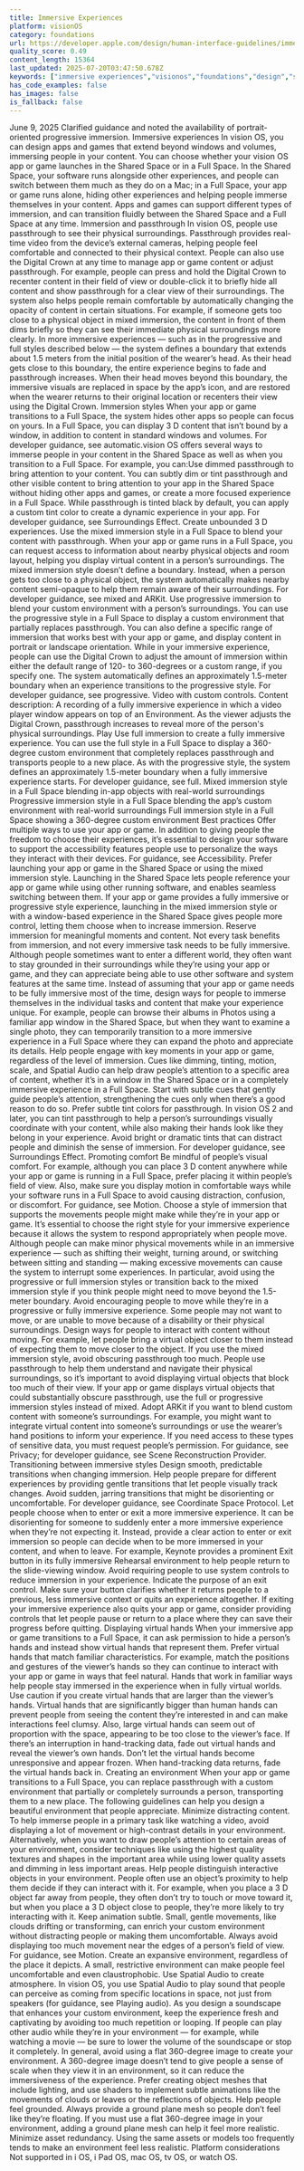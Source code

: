 ```yaml
---
title: Immersive Experiences
platform: visionOS
category: foundations
url: https://developer.apple.com/design/human-interface-guidelines/immersive-experiences
quality_score: 0.49
content_length: 15364
last_updated: 2025-07-20T03:47:50.678Z
keywords: ["immersive experiences","visionos","foundations","design","system","color","layout","controls","accessibility","motion","visual","gestures","animation"]
has_code_examples: false
has_images: false
is_fallback: false
---
```


June 9, 2025 Clarified guidance and noted the availability of portrait-oriented progressive immersion. Immersive experiences In vision OS, you can design apps and games that extend beyond windows and volumes, immersing people in your content. You can choose whether your vision OS app or game launches in the Shared Space or in a Full Space. In the Shared Space, your software runs alongside other experiences, and people can switch between them much as they do on a Mac; in a Full Space, your app or game runs alone, hiding other experiences and helping people immerse themselves in your content. Apps and games can support different types of immersion, and can transition fluidly between the Shared Space and a Full Space at any time. Immersion and passthrough In vision OS, people use passthrough to see their physical surroundings. Passthrough provides real-time video from the device’s external cameras, helping people feel comfortable and connected to their physical context. People can also use the Digital Crown at any time to manage app or game content or adjust passthrough. For example, people can press and hold the Digital Crown to recenter content in their field of view or double-click it to briefly hide all content and show passthrough for a clear view of their surroundings. The system also helps people remain comfortable by automatically changing the opacity of content in certain situations. For example, if someone gets too close to a physical object in mixed immersion, the content in front of them dims briefly so they can see their immediate physical surroundings more clearly. In more immersive experiences — such as in the progressive and full styles described below — the system defines a boundary that extends about 1.5 meters from the initial position of the wearer’s head. As their head gets close to this boundary, the entire experience begins to fade and passthrough increases. When their head moves beyond this boundary, the immersive visuals are replaced in space by the app’s icon, and are restored when the wearer returns to their original location or recenters their view using the Digital Crown. Immersion styles When your app or game transitions to a Full Space, the system hides other apps so people can focus on yours. In a Full Space, you can display 3 D content that isn’t bound by a window, in addition to content in standard windows and volumes. For developer guidance, see automatic.vision OS offers several ways to immerse people in your content in the Shared Space as well as when you transition to a Full Space. For example, you can:Use dimmed passthrough to bring attention to your content. You can subtly dim or tint passthrough and other visible content to bring attention to your app in the Shared Space without hiding other apps and games, or create a more focused experience in a Full Space. While passthrough is tinted black by default, you can apply a custom tint color to create a dynamic experience in your app. For developer guidance, see Surroundings Effect. Create unbounded 3 D experiences. Use the mixed immersion style in a Full Space to blend your content with passthrough. When your app or game runs in a Full Space, you can request access to information about nearby physical objects and room layout, helping you display virtual content in a person’s surroundings. The mixed immersion style doesn’t define a boundary. Instead, when a person gets too close to a physical object, the system automatically makes nearby content semi-opaque to help them remain aware of their surroundings. For developer guidance, see mixed and ARKit. Use progressive immersion to blend your custom environment with a person’s surroundings. You can use the progressive style in a Full Space to display a custom environment that partially replaces passthrough. You can also define a specific range of immersion that works best with your app or game, and display content in portrait or landscape orientation. While in your immersive experience, people can use the Digital Crown to adjust the amount of immersion within either the default range of 120- to 360-degrees or a custom range, if you specify one. The system automatically defines an approximately 1.5-meter boundary when an experience transitions to the progressive style. For developer guidance, see progressive. Video with custom controls. Content description: A recording of a fully immersive experience in which a video player window appears on top of an Environment. As the viewer adjusts the Digital Crown, passthrough increases to reveal more of the person's physical surroundings. Play Use full immersion to create a fully immersive experience. You can use the full style in a Full Space to display a 360-degree custom environment that completely replaces passthrough and transports people to a new place. As with the progressive style, the system defines an approximately 1.5-meter boundary when a fully immersive experience starts. For developer guidance, see full. Mixed immersion style in a Full Space blending in-app objects with real-world surroundings Progressive immersion style in a Full Space blending the app’s custom environment with real-world surroundings Full immersion style in a Full Space showing a 360-degree custom environment Best practices Offer multiple ways to use your app or game. In addition to giving people the freedom to choose their experiences, it’s essential to design your software to support the accessibility features people use to personalize the ways they interact with their devices. For guidance, see Accessibility. Prefer launching your app or game in the Shared Space or using the mixed immersion style. Launching in the Shared Space lets people reference your app or game while using other running software, and enables seamless switching between them. If your app or game provides a fully immersive or progressive style experience, launching in the mixed immersion style or with a window-based experience in the Shared Space gives people more control, letting them choose when to increase immersion. Reserve immersion for meaningful moments and content. Not every task benefits from immersion, and not every immersive task needs to be fully immersive. Although people sometimes want to enter a different world, they often want to stay grounded in their surroundings while they’re using your app or game, and they can appreciate being able to use other software and system features at the same time. Instead of assuming that your app or game needs to be fully immersive most of the time, design ways for people to immerse themselves in the individual tasks and content that make your experience unique. For example, people can browse their albums in Photos using a familiar app window in the Shared Space, but when they want to examine a single photo, they can temporarily transition to a more immersive experience in a Full Space where they can expand the photo and appreciate its details. Help people engage with key moments in your app or game, regardless of the level of immersion. Cues like dimming, tinting, motion, scale, and Spatial Audio can help draw people’s attention to a specific area of content, whether it’s in a window in the Shared Space or in a completely immersive experience in a Full Space. Start with subtle cues that gently guide people’s attention, strengthening the cues only when there’s a good reason to do so. Prefer subtle tint colors for passthrough. In vision OS 2 and later, you can tint passthrough to help a person’s surroundings visually coordinate with your content, while also making their hands look like they belong in your experience. Avoid bright or dramatic tints that can distract people and diminish the sense of immersion. For developer guidance, see Surroundings Effect. Promoting comfort Be mindful of people’s visual comfort. For example, although you can place 3 D content anywhere while your app or game is running in a Full Space, prefer placing it within people’s field of view. Also, make sure you display motion in comfortable ways while your software runs in a Full Space to avoid causing distraction, confusion, or discomfort. For guidance, see Motion. Choose a style of immersion that supports the movements people might make while they’re in your app or game. It’s essential to choose the right style for your immersive experience because it allows the system to respond appropriately when people move. Although people can make minor physical movements while in an immersive experience — such as shifting their weight, turning around, or switching between sitting and standing — making excessive movements can cause the system to interrupt some experiences. In particular, avoid using the progressive or full immersion styles or transition back to the mixed immersion style if you think people might need to move beyond the 1.5-meter boundary. Avoid encouraging people to move while they’re in a progressive or fully immersive experience. Some people may not want to move, or are unable to move because of a disability or their physical surroundings. Design ways for people to interact with content without moving. For example, let people bring a virtual object closer to them instead of expecting them to move closer to the object. If you use the mixed immersion style, avoid obscuring passthrough too much. People use passthrough to help them understand and navigate their physical surroundings, so it’s important to avoid displaying virtual objects that block too much of their view. If your app or game displays virtual objects that could substantially obscure passthrough, use the full or progressive immersion styles instead of mixed. Adopt ARKit if you want to blend custom content with someone’s surroundings. For example, you might want to integrate virtual content into someone’s surroundings or use the wearer’s hand positions to inform your experience. If you need access to these types of sensitive data, you must request people’s permission. For guidance, see Privacy; for developer guidance, see Scene Reconstruction Provider. Transitioning between immersive styles Design smooth, predictable transitions when changing immersion. Help people prepare for different experiences by providing gentle transitions that let people visually track changes. Avoid sudden, jarring transitions that might be disorienting or uncomfortable. For developer guidance, see Coordinate Space Protocol. Let people choose when to enter or exit a more immersive experience. It can be disorienting for someone to suddenly enter a more immersive experience when they’re not expecting it. Instead, provide a clear action to enter or exit immersion so people can decide when to be more immersed in your content, and when to leave. For example, Keynote provides a prominent Exit button in its fully immersive Rehearsal environment to help people return to the slide-viewing window. Avoid requiring people to use system controls to reduce immersion in your experience. Indicate the purpose of an exit control. Make sure your button clarifies whether it returns people to a previous, less immersive context or quits an experience altogether. If exiting your immersive experience also quits your app or game, consider providing controls that let people pause or return to a place where they can save their progress before quitting. Displaying virtual hands When your immersive app or game transitions to a Full Space, it can ask permission to hide a person’s hands and instead show virtual hands that represent them. Prefer virtual hands that match familiar characteristics. For example, match the positions and gestures of the viewer’s hands so they can continue to interact with your app or game in ways that feel natural. Hands that work in familiar ways help people stay immersed in the experience when in fully virtual worlds. Use caution if you create virtual hands that are larger than the viewer’s hands. Virtual hands that are significantly bigger than human hands can prevent people from seeing the content they’re interested in and can make interactions feel clumsy. Also, large virtual hands can seem out of proportion with the space, appearing to be too close to the viewer’s face. If there’s an interruption in hand-tracking data, fade out virtual hands and reveal the viewer’s own hands. Don’t let the virtual hands become unresponsive and appear frozen. When hand-tracking data returns, fade the virtual hands back in. Creating an environment When your app or game transitions to a Full Space, you can replace passthrough with a custom environment that partially or completely surrounds a person, transporting them to a new place. The following guidelines can help you design a beautiful environment that people appreciate. Minimize distracting content. To help immerse people in a primary task like watching a video, avoid displaying a lot of movement or high-contrast details in your environment. Alternatively, when you want to draw people’s attention to certain areas of your environment, consider techniques like using the highest quality textures and shapes in the important area while using lower quality assets and dimming in less important areas. Help people distinguish interactive objects in your environment. People often use an object’s proximity to help them decide if they can interact with it. For example, when you place a 3 D object far away from people, they often don’t try to touch or move toward it, but when you place a 3 D object close to people, they’re more likely to try interacting with it. Keep animation subtle. Small, gentle movements, like clouds drifting or transforming, can enrich your custom environment without distracting people or making them uncomfortable. Always avoid displaying too much movement near the edges of a person’s field of view. For guidance, see Motion. Create an expansive environment, regardless of the place it depicts. A small, restrictive environment can make people feel uncomfortable and even claustrophobic. Use Spatial Audio to create atmosphere. In vision OS, you use Spatial Audio to play sound that people can perceive as coming from specific locations in space, not just from speakers (for guidance, see Playing audio). As you design a soundscape that enhances your custom environment, keep the experience fresh and captivating by avoiding too much repetition or looping. If people can play other audio while they’re in your environment — for example, while watching a movie — be sure to lower the volume of the soundscape or stop it completely. In general, avoid using a flat 360-degree image to create your environment. A 360-degree image doesn’t tend to give people a sense of scale when they view it in an environment, so it can reduce the immersiveness of the experience. Prefer creating object meshes that include lighting, and use shaders to implement subtle animations like the movements of clouds or leaves or the reflections of objects. Help people feel grounded. Always provide a ground plane mesh so people don’t feel like they’re floating. If you must use a flat 360-degree image in your environment, adding a ground plane mesh can help it feel more realistic. Minimize asset redundancy. Using the same assets or models too frequently tends to make an environment feel less realistic. Platform considerations Not supported in i OS, i Pad OS, mac OS, tv OS, or watch OS.